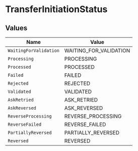 # TransferInitiationStatus


## Values

| Name                   | Value                  |
| ---------------------- | ---------------------- |
| `WaitingForValidation` | WAITING_FOR_VALIDATION |
| `Processing`           | PROCESSING             |
| `Processed`            | PROCESSED              |
| `Failed`               | FAILED                 |
| `Rejected`             | REJECTED               |
| `Validated`            | VALIDATED              |
| `AskRetried`           | ASK_RETRIED            |
| `AskReversed`          | ASK_REVERSED           |
| `ReverseProcessing`    | REVERSE_PROCESSING     |
| `ReverseFailed`        | REVERSE_FAILED         |
| `PartiallyReversed`    | PARTIALLY_REVERSED     |
| `Reversed`             | REVERSED               |
